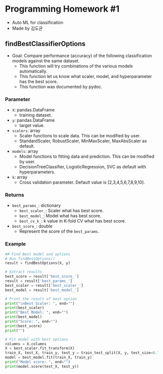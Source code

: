 # Programming Homework #1
 - Auto ML for classification
 - Made by 김도균

## findBestClassifierOptions
 - Goal: Compare performance (accuracy) of the following classification models against the same dataset.
    - This function will try combinations of the various models automatically.
    - This function let us know what scaler, model, and hyperparameter has the best score.
    - This function was documented by pydoc.

### Parameter
- `X`: pandas.DataFrame
    - training dataset.
- `y`: pandas.DataFrame
    - target value.
- `scalers`: array
    - Scaler functions to scale data. This can be modified by user.
    - StandardScaler, RobustScaler, MinMaxScaler, MaxAbsScaler as default.
- `models`: array
    - Model functions to fitting data and prediction. This can be modified by user.
    - DecisionTreeClassifier, LogisticRegression, SVC as default with hyperparameters.
- `k`: array
    - Cross validation parameter. Default value is [2,3,4,5,6,7,8,9,10].

### Returns
- `best_params_`: dictionary
    - `best_scaler_`: Scaler what has best score.
    - `best_model_`: Model what has best score.
    - `best_cv_k_`: k value in K-fold CV what has best score.
- `best_score_`: double
    - Represent the score of the `best_params`.


### Example
```python
## Find Best model and options
# Run findBestOptions()
result = findBestOptions(X, y)

# Extract results
best_score = result['best_score_']
result = result['best_params_']
best_scaler = result['best_scaler_']
best_model = result['best_model_']

# Print the result of best option
print("\nBest Scaler: ", end="")
print(best_scaler)
print("Best Model: ", end="")
print(best_model)
print("Score: ", end="")
print(best_score)
print("")

# Fit model with best options
columns = X.columns
X = best_scaler.fit_transform(X)
train_X, test_X, train_y, test_y = train_test_split(X, y, test_size=0.7, shuffle=True)
model = best_model.fit(train_X, train_y)
print("Model score: ", end="")
print(model.score(test_X, test_y))
```